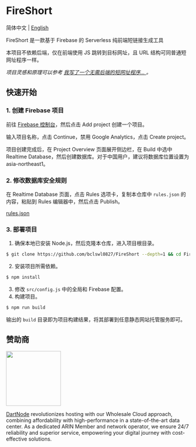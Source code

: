 # FireShort

简体中文 | [English](https://github.com/bclswl0827/FireShort/blob/master/README_en.md)

FireShort 是一款基于 Firebase 的 Serverless 纯前端短链接生成工具

本项目不依赖后端，仅在前端使用 JS 跳转到目标网址，且 URL 结构可同普通短网址程序一样。

*项目灵感和原理可以参考 [我写了一个无需后端的短网址程序... ](https://ibcl.us/ShortLink-Firebase_20230626/)。*

## 快速开始

### 1. 创建 Firebase 项目

前往 [Firebase 控制台](https://console.firebase.google.com/)，然后点击 Add project 创建一个项目。

输入项目名称，点击 Continue，禁用 Google Analytics，点击 Create project。

项目创建完成后，在 Project Overview 页面展开侧边栏，在 Build 中选中 Realtime Database，然后创建数据库。对于中国用户，建议将数据库位置设置为 asia-northeast1。

### 2. 修改数据库安全规则

在 Realtime Database 页面，点击 Rules 选项卡，复制本仓库中 `rules.json` 的内容，粘贴到 Rules 编辑器中，然后点击 Publish。

[rules.json](https://github.com/bclswl0827/FireShort/blob/master/rules.json)

### 3. 部署项目

1. 确保本地已安装 Node.js，然后克隆本仓库，进入项目根目录。
```bash
$ git clone https://github.com/bclswl0827/FireShort --depth=1 && cd FireShort
```
2. 安装项目所需依赖。
```bash
$ npm install
```
3. 修改 `src/config.js` 中的全局和 Firebase 配置。
4. 构建项目。
```bash
$ npm run build
```

输出的 `build` 目录即为项目构建结果，将其部署到任意静态网站托管服务即可。

## 赞助商

<a href="https://dartnode.com"><img src="https://dartnode.com/assets/dash/images/brand/favicon2.png" alt="" width="150px"></a>

[DartNode](https://dartnode.com) revolutionizes hosting with our Wholesale Cloud approach, combining affordability with high-performance in a state-of-the-art data center. As a dedicated ARIN Member and network operator, we ensure 24/7 reliability and superior service, empowering your digital journey with cost-effective solutions.
